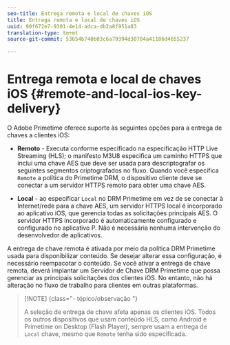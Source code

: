 ```yaml
---
seo-title: Entrega remota e local de chaves iOS
title: Entrega remota e local de chaves iOS
uuid: 90f672e7-9301-4e14-adca-db2a8f951a83
translation-type: tm+mt
source-git-commit: 53654b740b03c6a79394d30704a41186d4655237

---
```



# Entrega remota e local de chaves iOS {#remote-and-local-ios-key-delivery}

O Adobe Primetime oferece suporte às seguintes opções para a entrega de chaves a clientes iOS:

* **Remoto** - Executa conforme especificado na especificação HTTP Live Streaming (HLS); o manifesto M3U8 especifica um caminho HTTPS que inclui uma chave AES que deve ser usada para descriptografar os seguintes segmentos criptografados no fluxo. Quando você especifica `Remote` a política do Primetime DRM, o dispositivo cliente deve se conectar a um servidor HTTPS remoto para obter uma chave AES.

* **Local** - ao especificar `Local` no DRM Primetime em vez de se conectar à Internet/rede para a chave AES, um servidor HTTPS local é incorporado ao aplicativo iOS, que gerencia todas as solicitações principais AES. O servidor HTTPS incorporado é automaticamente configurado e configurado no aplicativo P. Não é necessária nenhuma intervenção do desenvolvedor de aplicativos.

A entrega de chave remota é ativada por meio da política DRM Primetime usada para disponibilizar conteúdo. Se desejar alterar essa configuração, é necessário reempacotar o conteúdo. Se você ativar a entrega de chave remota, deverá implantar um Servidor de Chave DRM Primetime que possa gerenciar as principais solicitações dos clientes iOS. No entanto, não há alteração no fluxo de trabalho para clientes em outras plataformas.

>[!NOTE] {class=&quot;- tópico/observação &quot;}
>
>A seleção de entrega de chave afeta apenas os clientes iOS. Todos os outros dispositivos que usam conteúdo HLS, como Android e Primetime on Desktop (Flash Player), sempre usam a entrega de `Local` chave, mesmo que `Remote` tenha sido especificada.

